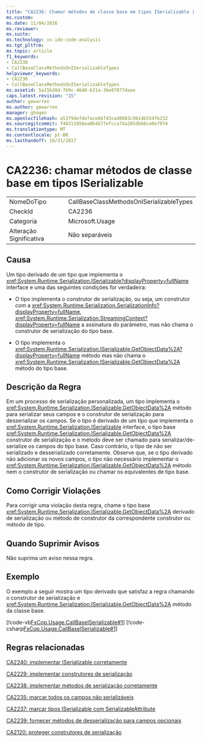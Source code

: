 ```yaml
---
title: "CA2236: Chamar métodos de classe base em tipos ISerializable | Microsoft Docs"
ms.custom: 
ms.date: 11/04/2016
ms.reviewer: 
ms.suite: 
ms.technology: vs-ide-code-analysis
ms.tgt_pltfrm: 
ms.topic: article
f1_keywords:
- CA2236
- CallBaseClassMethodsOnISerializableTypes
helpviewer_keywords:
- CA2236
- CallBaseClassMethodsOnISerializableTypes
ms.assetid: 5a15b20d-769c-4640-b31a-36e07077daae
caps.latest.revision: "15"
author: gewarren
ms.author: gewarren
manager: ghogen
ms.openlocfilehash: a5379defde7ace66f43cad0983c9b14b554fb232
ms.sourcegitcommit: f40311056ea0b4677efcca74a285dbb0ce0e7974
ms.translationtype: MT
ms.contentlocale: pt-BR
ms.lasthandoff: 10/31/2017
---
```

# <a name="ca2236-call-base-class-methods-on-iserializable-types"></a>CA2236: chamar métodos de classe base em tipos ISerializable
|||  
|-|-|  
|NomeDoTipo|CallBaseClassMethodsOnISerializableTypes|  
|CheckId|CA2236|  
|Categoria|Microsoft.Usage|  
|Alteração Significativa|Não separáveis|  
  
## <a name="cause"></a>Causa  
 Um tipo derivado de um tipo que implementa o <xref:System.Runtime.Serialization.ISerializable?displayProperty=fullName> interface e uma das seguintes condições for verdadeira:  
  
-   O tipo implementa o construtor de serialização, ou seja, um construtor com a <xref:System.Runtime.Serialization.SerializationInfo?displayProperty=fullName>, <xref:System.Runtime.Serialization.StreamingContext?displayProperty=fullName> a assinatura do parâmetro, mas não chama o construtor de serialização do tipo base.  
  
-   O tipo implementa o <xref:System.Runtime.Serialization.ISerializable.GetObjectData%2A?displayProperty=fullName> método mas não chama o <xref:System.Runtime.Serialization.ISerializable.GetObjectData%2A> método do tipo base.  
  
## <a name="rule-description"></a>Descrição da Regra  
 Em um processo de serialização personalizada, um tipo implementa o <xref:System.Runtime.Serialization.ISerializable.GetObjectData%2A> método para serializar seus campos e o construtor de serialização para desserializar os campos. Se o tipo é derivado de um tipo que implementa o <xref:System.Runtime.Serialization.ISerializable> interface, o tipo base <xref:System.Runtime.Serialization.ISerializable.GetObjectData%2A> construtor de serialização e o método deve ser chamado para serializar/de-serialize os campos do tipo base. Caso contrário, o tipo de não ser serializado e desserializado corretamente. Observe que, se o tipo derivado não adicionar os novos campos, o tipo não necessário implementar o <xref:System.Runtime.Serialization.ISerializable.GetObjectData%2A> método nem o construtor de serialização ou chamar os equivalentes de tipo base.  
  
## <a name="how-to-fix-violations"></a>Como Corrigir Violações  
 Para corrigir uma violação desta regra, chame o tipo base <xref:System.Runtime.Serialization.ISerializable.GetObjectData%2A> derivado de serialização ou método de construtor da correspondente construtor ou método de tipo.  
  
## <a name="when-to-suppress-warnings"></a>Quando Suprimir Avisos  
 Não suprima um aviso nessa regra.  
  
## <a name="example"></a>Exemplo  
 O exemplo a seguir mostra um tipo derivado que satisfaz a regra chamando o construtor de serialização e <xref:System.Runtime.Serialization.ISerializable.GetObjectData%2A> método da classe base.  
  
 [!code-vb[FxCop.Usage.CallBaseISerializable#1](../code-quality/codesnippet/VisualBasic/ca2236-call-base-class-methods-on-iserializable-types_1.vb)]
 [!code-csharp[FxCop.Usage.CallBaseISerializable#1](../code-quality/codesnippet/CSharp/ca2236-call-base-class-methods-on-iserializable-types_1.cs)]  
  
## <a name="related-rules"></a>Regras relacionadas  
 [CA2240: implementar ISerializable corretamente](../code-quality/ca2240-implement-iserializable-correctly.md)  
  
 [CA2229: implementar construtores de serialização](../code-quality/ca2229-implement-serialization-constructors.md)  
  
 [CA2238: implementar métodos de serialização corretamente](../code-quality/ca2238-implement-serialization-methods-correctly.md)  
  
 [CA2235: marcar todos os campos não serializáveis](../code-quality/ca2235-mark-all-non-serializable-fields.md)  
  
 [CA2237: marcar tipos ISerializable com SerializableAttribute](../code-quality/ca2237-mark-iserializable-types-with-serializableattribute.md)  
  
 [CA2239: fornecer métodos de desserialização para campos opcionais](../code-quality/ca2239-provide-deserialization-methods-for-optional-fields.md)  
  
 [CA2120: proteger construtores de serialização](../code-quality/ca2120-secure-serialization-constructors.md)